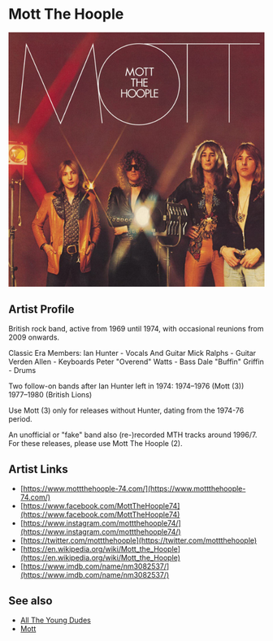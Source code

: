 # Mott The Hoople

![](../../assets/artists/Mott_The_Hoople.png)

## Artist Profile

British rock band, active from 1969 until 1974, with occasional reunions from 2009 onwards.

Classic Era Members:
Ian Hunter - Vocals And Guitar 
Mick Ralphs - Guitar 
Verden Allen - Keyboards 
Peter "Overend" Watts - Bass 
Dale "Buffin" Griffin - Drums 

Two follow-on bands after Ian Hunter left in 1974:
1974–1976 (Mott (3)) 
1977–1980 (British Lions) 

Use Mott (3) only for releases without Hunter, dating from the 1974-76 period.

An unofficial or "fake" band also (re-)recorded MTH tracks around 1996/7. For these releases, please use Mott The Hoople (2).

## Artist Links

- [https://www.mottthehoople-74.com/](https://www.mottthehoople-74.com/)
- [https://www.facebook.com/MottTheHoople74](https://www.facebook.com/MottTheHoople74)
- [https://www.instagram.com/mottthehoople74/](https://www.instagram.com/mottthehoople74/)
- [https://twitter.com/mottthehoople](https://twitter.com/mottthehoople)
- [https://en.wikipedia.org/wiki/Mott_the_Hoople](https://en.wikipedia.org/wiki/Mott_the_Hoople)
- [https://www.imdb.com/name/nm3082537/](https://www.imdb.com/name/nm3082537/)


## See also

- [All The Young Dudes](All_The_Young_Dudes.md)
- [Mott](Mott.md)
